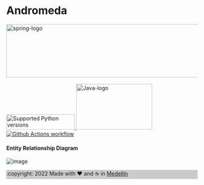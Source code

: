 # Andromeda

<a href="https://spring.io/projects/spring-boot" rel="nofollow"><img alt="spring-logo" src="https://user-images.githubusercontent.com/36646104/190942962-5556b1f4-cdad-4bd8-9d09-0cdf031b6fd6.png" style="width: 768px; height: 140px;">
</a>
<br>
<br>
<a href="https://spring.io/projects/spring-boot" rel="nofollow"><img alt="Supported Python versions" src="https://user-images.githubusercontent.com/36646104/190943725-281cdc0d-0e80-4fdf-b355-8a6f80e93a37.png" style="height:40px; width: 180px">
</a>
<a href="https://www.java.com/es/" rel="nofollow"><img alt="Java-logo" src="https://user-images.githubusercontent.com/36646104/190944678-08efebf8-a183-488c-be3c-a233512290b7.png" data-canonical-src="https://user-images.githubusercontent.com/36646104/190944652-847cd954-2fcf-4d76-ba5b-b0c5de48cbb7.png" style="height:120px; width: 200px">
</a>
<br>
<a href="https://github.com/multiverse27/andromeda/"><img alt="Github Actions workflow" src="https://github.com/python-telegram-bot/python-telegram-bot/workflows/GitHub%20Actions/badge.svg" style="max-width: 100%;">
</a>
<br>
<h4>Entity Relationship Diagram</h4>

![image](https://user-images.githubusercontent.com/36646104/190942242-12c6de95-ee7a-42c5-8b40-57bf984f0b58.png)


<div class="text-center p-3" style="background-color: rgba(0, 0, 0, 0.2);">
            :copyright: 2022 Made with ❤️ and ☕
 in
            <a class="text-white"       href="https://www.google.com/maps/place/Medell%C3%ADn,+Antioquia/@6.2441988,-75.6512521,12z/data=!3m1!4b1!4m5!3m4!1s0x8e4428dfb80fad05:0x42137cfcc7b53b56!8m2!3d6.2476376!4d-75.5658153" target="_blank">Medellín</a>
</div>
